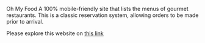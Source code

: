 Oh My Food
A 100% mobile-friendly site that lists the menus of gourmet restaurants. This is a classic reservation system, allowing orders to be made prior to arrival.

Please explore this website on [this link](LexyCodes.github.io)
